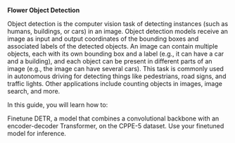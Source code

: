 **Flower Object Detection**

Object detection is the computer vision task of detecting instances (such as humans, buildings, or cars) in an image. Object detection models receive an image as input and output coordinates of the bounding boxes and associated labels of the detected objects. An image can contain multiple objects, each with its own bounding box and a label (e.g., it can have a car and a building), and each object can be present in different parts of an image (e.g., the image can have several cars). This task is commonly used in autonomous driving for detecting things like pedestrians, road signs, and traffic lights. Other applications include counting objects in images, image search, and more.

In this guide, you will learn how to:

Finetune DETR, a model that combines a convolutional backbone with an encoder-decoder Transformer, on the CPPE-5 dataset.
Use your finetuned model for inference.
